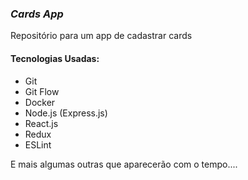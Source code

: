 ### _Cards App_

Repositório para um app de cadastrar cards

#### Tecnologias Usadas:

- Git
- Git Flow
- Docker
- Node.js (Express.js)
- React.js
- Redux
- ESLint

E mais algumas outras que aparecerão com o tempo....
